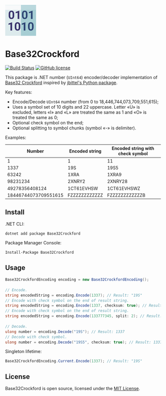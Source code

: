 ![Base32Crockford](assets/logo/logo_100x100.png)

# Base32Crockford

[![Build Status](https://dev.azure.com/askalione/OpenSource/_apis/build/status/Base32Crockford)](https://dev.azure.com/askalione/OpenSource/_build?definitionId=2)
[![GitHub license](https://img.shields.io/github/license/askalione/base32-crockford-net)](https://github.com/askalione/base32-crockford-net/blob/master/LICENSE)

This package is .NET number (`UInt64`) encoder/decoder implementation of [Base32 Crockford](https://www.crockford.com/base32.html) inspired by [jbittel's Python package](https://github.com/jbittel/base32-crockford). 

Key features:

* Encode/Decode `UInt64` number (from 0 to 18,446,744,073,709,551,615);
* Uses a symbol set of 10 digits and 22 uppercase. Letter «U» is excluded, letters «I» and «L» are treated the same as 1 and «O» is treated the same as 0;
* Optional check symbol on the end;
* Optional splitting to symbol chunks (symbol «-» is delimiter).

Examples:

| Number | Encoded string | Encoded string with check symbol |
| --- | --- | --- |
| 1 | 1 | 11 |
| 1337 | 19S | 19S5 |
| 63242 | 1XRA | 1XRA9 |
| 98231234 | 2XNRY2 | 2XNRY28 |
| 49278356408124 | 1CT61EVHSW | 1CT61EVHSWZ |
| 18446744073709551615 | FZZZZZZZZZZZZ | FZZZZZZZZZZZZB |

## Install

.NET CLI:
```
dotnet add package Base32Crockford
```

Package Manager Console:
```
Install-Package Base32Crockford
```

## Usage

```cs
Base32CrockfordEncoding encoding = new Base32CrockfordEncoding();

// Encode.
string encodedString = encoding.Encode(1337); // Result: "19S"
// Encode with check symbol on the end of result string.
string encodedString = encoding.Encode(1337, checksum: true); // Result: "19S5"
// Encode with check symbol on the end of result string.
string encodedString = encoding.Encode(133777345, split: 2); // Result: "3ZJ-HY1"

// Decode.
ulong number = encoding.Decode("19S"); // Result: 1337
// Decode with check symbol.
ulong number = encoding.Decode("19S5", checksum: true); // Result: 1337
```

Singleton lifetime:

```cs
Base32CrockfordEncoding.Current.Encode(1337); // Result: "19S"
```


## License

Base32Crockford is open source, licensed under the [MIT License](https://github.com/askalione/base32-crockford-net/blob/master/LICENSE).